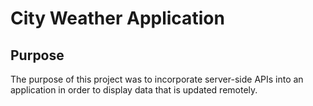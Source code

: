 # City Weather Application



## Purpose
The purpose of this project was to incorporate server-side APIs into an application in order to display data that is updated remotely. 